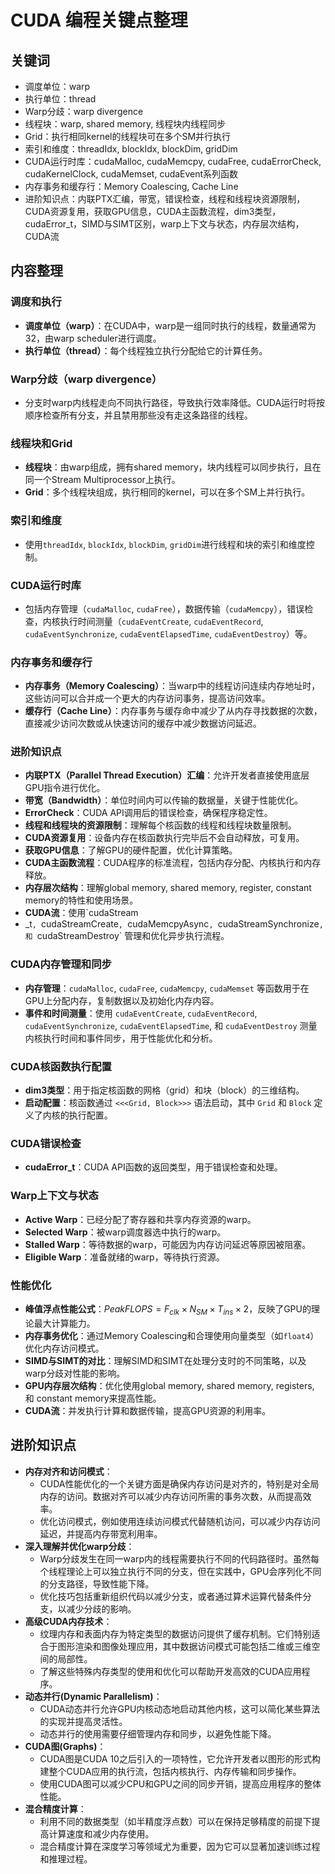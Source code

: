 # CUDA 编程关键点整理

## 关键词

- 调度单位：warp
- 执行单位：thread
- Warp分歧：warp divergence
- 线程块：warp, shared memory, 线程块内线程同步
- Grid：执行相同kernel的线程块可在多个SM并行执行
- 索引和维度：threadIdx, blockIdx, blockDim, gridDim
- CUDA运行时库：cudaMalloc, cudaMemcpy, cudaFree, cudaErrorCheck, cudaKernelClock, cudaMemset, cudaEvent系列函数
- 内存事务和缓存行：Memory Coalescing, Cache Line
- 进阶知识点：内联PTX汇编，带宽，错误检查，线程和线程块资源限制，CUDA资源复用，获取GPU信息，CUDA主函数流程，dim3类型，cudaError_t，SIMD与SIMT区别，warp上下文与状态，内存层次结构，CUDA流

## 内容整理

### 调度和执行

- **调度单位（warp）**：在CUDA中，warp是一组同时执行的线程，数量通常为32，由warp scheduler进行调度。
- **执行单位（thread）**：每个线程独立执行分配给它的计算任务。

### Warp分歧（warp divergence）

- 分支时warp内线程走向不同执行路径，导致执行效率降低。CUDA运行时将按顺序检查所有分支，并且禁用那些没有走这条路径的线程。

### 线程块和Grid

- **线程块**：由warp组成，拥有shared memory，块内线程可以同步执行，且在同一个Stream Multiprocessor上执行。
- **Grid**：多个线程块组成，执行相同的kernel，可以在多个SM上并行执行。

### 索引和维度

- 使用`threadIdx`, `blockIdx`, `blockDim`, `gridDim`进行线程和块的索引和维度控制。

### CUDA运行时库

- 包括内存管理（`cudaMalloc`, `cudaFree`），数据传输（`cudaMemcpy`），错误检查，内核执行时间测量（`cudaEventCreate`, `cudaEventRecord`, `cudaEventSynchronize`, `cudaEventElapsedTime`, `cudaEventDestroy`）等。

### 内存事务和缓存行

- **内存事务（Memory Coalescing）**：当warp中的线程访问连续内存地址时，这些访问可以合并成一个更大的内存访问事务，提高访问效率。
- **缓存行（Cache Line）**：内存事务与缓存命中减少了从内存寻找数据的次数，直接减少访问次数或从快速访问的缓存中减少数据访问延迟。

### 进阶知识点

- **内联PTX（Parallel Thread Execution）汇编**：允许开发者直接使用底层GPU指令进行优化。
- **带宽（Bandwidth）**：单位时间内可以传输的数据量，关键于性能优化。
- **ErrorCheck**：CUDA API调用后的错误检查，确保程序稳定性。
- **线程和线程块的资源限制**：理解每个核函数的线程和线程块数量限制。
- **CUDA资源复用**：设备内存在核函数执行完毕后不会自动释放，可复用。
- **获取GPU信息**：了解GPU的硬件配置，优化计算策略。
- **CUDA主函数流程**：CUDA程序的标准流程，包括内存分配、内核执行和内存释放。
- **内存层次结构**：理解global memory, shared memory, register, constant memory的特性和使用场景。
- **CUDA流**：使用`cudaStream
- _t`, `cudaStreamCreate`, `cudaMemcpyAsync`, `cudaStreamSynchronize`, 和 `cudaStreamDestroy` 管理和优化异步执行流程。



### CUDA内存管理和同步

- **内存管理**：`cudaMalloc`, `cudaFree`, `cudaMemcpy`, `cudaMemset` 等函数用于在GPU上分配内存，复制数据以及初始化内存内容。
- **事件和时间测量**：使用 `cudaEventCreate`, `cudaEventRecord`, `cudaEventSynchronize`, `cudaEventElapsedTime`, 和 `cudaEventDestroy` 测量内核执行时间和事件同步，用于性能优化和分析。

### CUDA核函数执行配置

- **dim3类型**：用于指定核函数的网格（grid）和块（block）的三维结构。
- **启动配置**：核函数通过 `<<<Grid, Block>>>` 语法启动，其中 `Grid` 和 `Block` 定义了内核的执行配置。

### CUDA错误检查

- **cudaError_t**：CUDA API函数的返回类型，用于错误检查和处理。

### Warp上下文与状态

- **Active Warp**：已经分配了寄存器和共享内存资源的warp。
- **Selected Warp**：被warp调度器选中执行的warp。
- **Stalled Warp**：等待数据的warp，可能因为内存访问延迟等原因被阻塞。
- **Eligible Warp**：准备就绪的warp，等待执行资源。

### 性能优化

- **峰值浮点性能公式**：$PeakFLOPS = F_{clk} \times N_{SM} \times T_{ins} \times 2$，反映了GPU的理论最大计算能力。
- **内存事务优化**：通过Memory Coalescing和合理使用向量类型（如`float4`）优化内存访问模式。
- **SIMD与SIMT的对比**：理解SIMD和SIMT在处理分支时的不同策略，以及warp分歧对性能的影响。
- **GPU内存层次结构**：优化使用global memory, shared memory, registers, 和 constant memory来提高性能。
- **CUDA流**：并发执行计算和数据传输，提高GPU资源的利用率。

## 进阶知识点

- **内存对齐和访问模式**：
  - CUDA性能优化的一个关键方面是确保内存访问是对齐的，特别是对全局内存的访问。数据对齐可以减少内存访问所需的事务次数，从而提高效率。
  - 优化访问模式，例如使用连续访问模式代替随机访问，可以减少内存访问延迟，并提高内存带宽利用率。
- **深入理解并优化warp分歧**：
  - Warp分歧发生在同一warp内的线程需要执行不同的代码路径时。虽然每个线程理论上可以独立执行不同的分支，但在实践中，GPU会序列化不同的分支路径，导致性能下降。
  - 优化技巧包括重新组织代码以减少分支，或者通过算术运算代替条件分支，以减少分歧的影响。
- **高级CUDA内存技术**：
  - 纹理内存和表面内存为特定类型的数据访问提供了缓存机制。它们特别适合于图形渲染和图像处理应用，其中数据访问模式可能包括二维或三维空间的局部性。
  - 了解这些特殊内存类型的使用和优化可以帮助开发高效的CUDA应用程序。
- **动态并行(Dynamic Parallelism)**：
  - CUDA动态并行允许GPU内核动态地启动其他内核，这可以简化某些算法的实现并提高灵活性。
  - 动态并行的使用需要仔细管理内存和同步，以避免性能下降。
- **CUDA图(Graphs)**：
  - CUDA图是CUDA 10之后引入的一项特性，它允许开发者以图形的形式构建整个CUDA应用的执行流，包括内核执行、内存传输和同步操作。
  - 使用CUDA图可以减少CPU和GPU之间的同步开销，提高应用程序的整体性能。
- **混合精度计算**：
  - 利用不同的数据类型（如半精度浮点数）可以在保持足够精度的前提下提高计算速度和减少内存使用。
  - 混合精度计算在深度学习等领域尤为重要，因为它可以显著加速训练过程和推理过程。